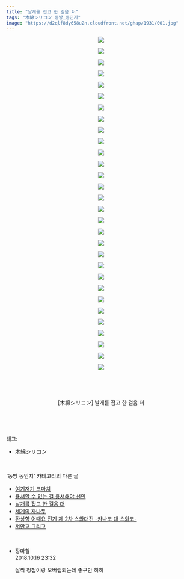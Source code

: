 ```yaml
---
title: "날개를 접고 한 걸음 더"
tags: "木綿シリコン 동방_동인지"
image: "https://d2qlf8dy658u2n.cloudfront.net/ghap/1931/001.jpg"
---
```

<div class="article">
<p style="text-align: center; clear: none; float: none;"><img src="{{ site.imgserver12 }}/ghap/1931/001.jpg"/></p>
<p style="text-align: center; clear: none; float: none;"><img src="{{ site.imgserver12 }}/ghap/1931/002.jpg"/></p>
<p style="text-align: center; clear: none; float: none;"><img src="{{ site.imgserver12 }}/ghap/1931/003.jpg"/></p>
<p style="text-align: center; clear: none; float: none;"><img src="{{ site.imgserver12 }}/ghap/1931/004.jpg"/></p>
<p style="text-align: center; clear: none; float: none;"><img src="{{ site.imgserver12 }}/ghap/1931/005.jpg"/></p>
<p style="text-align: center; clear: none; float: none;"><img src="{{ site.imgserver12 }}/ghap/1931/006.jpg"/></p>
<p style="text-align: center; clear: none; float: none;"><img src="{{ site.imgserver12 }}/ghap/1931/007.jpg"/></p>
<p style="text-align: center; clear: none; float: none;"><img src="{{ site.imgserver12 }}/ghap/1931/008.jpg"/></p>
<p style="text-align: center; clear: none; float: none;"><img src="{{ site.imgserver12 }}/ghap/1931/009.jpg"/></p>
<p style="text-align: center; clear: none; float: none;"><img src="{{ site.imgserver12 }}/ghap/1931/010.jpg"/></p>
<p style="text-align: center; clear: none; float: none;"><img src="{{ site.imgserver12 }}/ghap/1931/011.jpg"/></p>
<p style="text-align: center; clear: none; float: none;"><img src="{{ site.imgserver12 }}/ghap/1931/012.jpg"/></p>
<p style="text-align: center; clear: none; float: none;"><img src="{{ site.imgserver12 }}/ghap/1931/013.jpg"/></p>
<p style="text-align: center; clear: none; float: none;"><img src="{{ site.imgserver12 }}/ghap/1931/014.jpg"/></p>
<p style="text-align: center; clear: none; float: none;"><img src="{{ site.imgserver12 }}/ghap/1931/015.jpg"/></p>
<p style="text-align: center; clear: none; float: none;"><img src="{{ site.imgserver12 }}/ghap/1931/016.jpg"/></p>
<p style="text-align: center; clear: none; float: none;"><img src="{{ site.imgserver12 }}/ghap/1931/017.jpg"/></p>
<p style="text-align: center; clear: none; float: none;"><img src="{{ site.imgserver12 }}/ghap/1931/018.jpg"/></p>
<p style="text-align: center; clear: none; float: none;"><img src="{{ site.imgserver12 }}/ghap/1931/019.jpg"/></p>
<p style="text-align: center; clear: none; float: none;"><img src="{{ site.imgserver12 }}/ghap/1931/020.jpg"/></p>
<p style="text-align: center; clear: none; float: none;"><img src="{{ site.imgserver12 }}/ghap/1931/021.jpg"/></p>
<p style="text-align: center; clear: none; float: none;"><img src="{{ site.imgserver12 }}/ghap/1931/022.jpg"/></p>
<p style="text-align: center; clear: none; float: none;"><img src="{{ site.imgserver12 }}/ghap/1931/023.jpg"/></p>
<p style="text-align: center; clear: none; float: none;"><img src="{{ site.imgserver12 }}/ghap/1931/024.jpg"/></p>
<p style="text-align: center; clear: none; float: none;"><img src="{{ site.imgserver12 }}/ghap/1931/025.jpg"/></p>
<p style="text-align: center; clear: none; float: none;"><img src="{{ site.imgserver12 }}/ghap/1931/026.jpg"/></p>
<p style="text-align: center; clear: none; float: none;"><img src="{{ site.imgserver12 }}/ghap/1931/027.jpg"/></p>
<p style="text-align: center; clear: none; float: none;"><img src="{{ site.imgserver12 }}/ghap/1931/028.jpg"/></p>
<p style="text-align: center; clear: none; float: none;"><img src="{{ site.imgserver12 }}/ghap/1931/029.jpg"/></p>
<p style="text-align: center; clear: none; float: none;"><img src="{{ site.imgserver12 }}/ghap/1931/030.jpg"/></p>
<p style="text-align: center; clear: none; float: none;"><br/></p>
<p style="text-align: center; clear: none; float: none;"><br/></p>
<p style="text-align: center; clear: none; float: none;">[木綿シリコン] 날개를 접고 한 걸음 더</p>
<p><br/></p>
</div><br/>
<div class="tagTrail">
<p>태그: </p>
<ul>
<li>木綿シリコン</li>
</ul>
</div><br/>
<div class="another">
<p>'동방 동인지' 카테고리의 다른 글</p>
<ul>
<li><a href="/ghap_1933">여기저기 코마치</a></li>
<li><a href="/ghap_1932">용서할 수 없는 걸 용서해야 선인</a></li>
<li><a href="/ghap_1931">날개를 접고 한 걸음 더</a></li>
<li><a href="/ghap_1930">세계의 자나두</a></li>
<li><a href="/ghap_1929">환상향 어때요 전기 제 2차 스와대전 -카나코 대 스와코-</a></li>
<li><a href="/ghap_1927">껴안고 그리고</a></li>
</ul>
</div><br/>
<div class="cb_module cb_fluid">
<div class="cb_wrt cb_profile">
<div class="comment">
<ul>
<li class="cb_thumb_off" id="comment15356806">
<div class="cb_comment_area">
<div class="cb_info_area">
<div class="cb_section">
<span class="cb_nick_name">장마철</span>
</div>
<div class="cb_section">
<span class="cb_date">2018.10.16 23:32 </span>
</div>
</div>
<div class="cb_dsc_comment">
<p class="cb_dsc">
											살짝 청첩이랑 오버랩되는데 좋구만 히히
										</p>
</div>
</div></li>
</ul>
</div>
</div><!-- commentList close -->
</div><br/>
